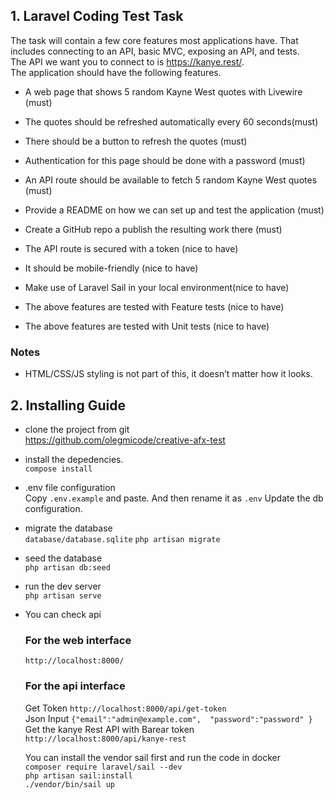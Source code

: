 ## 1. Laravel Coding Test Task
The task will contain a few core features most applications have. That includes connecting to an API, basic MVC, exposing an API, and tests.  
The API we want you to connect to is https://kanye.rest/.  
The application should have the following features.

- A web page that shows 5 random Kayne West quotes with Livewire (must)
-  The quotes should be refreshed automatically every 60 seconds(must)
-  There should be a button to refresh the quotes (must)
-  Authentication for this page should be done with a password (must)
-  An API route should be available to fetch 5 random Kayne West quotes (must)
-  Provide a README on how we can set up and test the application (must)
-  Create a GitHub repo a publish the resulting work there (must)
-  The API route is secured with a token (nice to have)
-  It should be mobile-friendly (nice to have)

- Make use of Laravel Sail in your local environment(nice to have)
- The above features are tested with Feature tests (nice to have)
- The above features are tested with Unit tests (nice to have)


### Notes
- HTML/CSS/JS styling is not part of this, it doesn’t matter how it looks.

## 2. Installing Guide
- clone the project from git   
   https://github.com/olegmicode/creative-afx-test

- install the depedencies.   
  ```compose install```

- .env file configuration   
  Copy ```.env.example``` and paste. And then rename it as ```.env```
  Update the db configuration. 

- migrate the database  
  ```database/database.sqlite```
  ```php artisan migrate```

- seed the database  
  ```php artisan db:seed```

- run the dev server  
  ```php artisan serve```

- You can check api  
  ### For the web interface   
  ```http://localhost:8000/```  
  ### For the api interface
  
  Get Token
  ```http://localhost:8000/api/get-token```  
  Json Input   ```{"email":"admin@example.com",  "password":"password" }```   
  Get the kanye Rest API with Barear token ```http://localhost:8000/api/kanye-rest```  

  You can install the vendor sail first and run the code in docker  
  ``composer require laravel/sail --dev``   
  ``php artisan sail:install``   
  ```./vendor/bin/sail up```   


  
     



